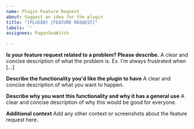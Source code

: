 ```yaml
---
name: Plugin Feature Request
about: Suggest an idea for the plugin
title: "[PLUGIN] [FEATURE REQUEST]"
labels: ''
assignees: PaganSeaWitch

---
```


**Is your feature request related to a problem? Please describe.**
A clear and concise description of what the problem is. Ex. I'm always frustrated when [...]

**Describe the functionality you'd like the plugin to have**
A clear and concise description of what you want to happen.

**Describe why you want this functionality and why it has a general use**
A clear and concise description of why this would be good for everyone. 

**Additional context**
Add any other context or screenshots about the feature request here.
